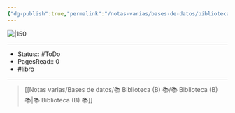 ```yaml
---
{"dg-publish":true,"permalink":"/notas-varias/bases-de-datos/biblioteca-b/b-los-cuatro-acuerdos/"}
---
```


![|150](http://books.google.com/books/content?id=lRQT3NUdIhEC&printsec=frontcover&img=1&zoom=1&edge=curl&source=gbs_api)

---

- Status:: #ToDo 
- PagesRead:: 0 
- #libro 

---

> [[Notas varias/Bases de datos/📚 Biblioteca (B) 📚/📚 Biblioteca (B) 📚\|📚 Biblioteca (B) 📚]]